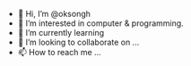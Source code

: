 - 👋 Hi, I’m @oksongh
- 👀 I’m interested in computer & programming.
- 🌱 I’m currently learning 
- 💞️ I’m looking to collaborate on ...
- 📫 How to reach me ...

<!---
oksongh/oksongh is a ✨ special ✨ repository because its `README.md` (this file) appears on your GitHub profile.
You can click the Preview link to take a look at your changes.
--->
